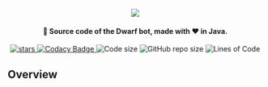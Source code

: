 <h1 align="center">
  <br>
  <img src="https://raw.githubusercontent.com/StylexTV/Dwarf/main/imgs/cover.png">
  <br>
</h1>

<h4 align="center">👾 Source code of the Dwarf bot, made with ❤️ in Java.</h4>

<p align="center">
  <a href="https://GitHub.com/StylexTV/Dwarf/stargazers/">
    <img alt="stars" src="https://img.shields.io/github/stars/StylexTV/Dwarf.svg?color=ffdd00"/>
  </a>
  <a href="https://www.codacy.com/gh/StylexTV/Dwarf/dashboard?utm_source=github.com&amp;utm_medium=referral&amp;utm_content=StylexTV/Dwarf&amp;utm_campaign=Badge_Grade">
    <img alt="Codacy Badge" src="https://app.codacy.com/project/badge/Grade/2591a575d7284a2daf28e2de637c54b1"/>
  </a>
  <a>
    <img alt="Code size" src="https://img.shields.io/github/languages/code-size/StylexTV/Dwarf.svg"/>
  </a>
  <a>
    <img alt="GitHub repo size" src="https://img.shields.io/github/repo-size/StylexTV/Dwarf.svg"/>
  </a>
  <a>
    <img alt="Lines of Code" src="https://tokei.rs/b1/github/StylexTV/Dwarf?category=code"/>
  </a>
</p>

## Overview

